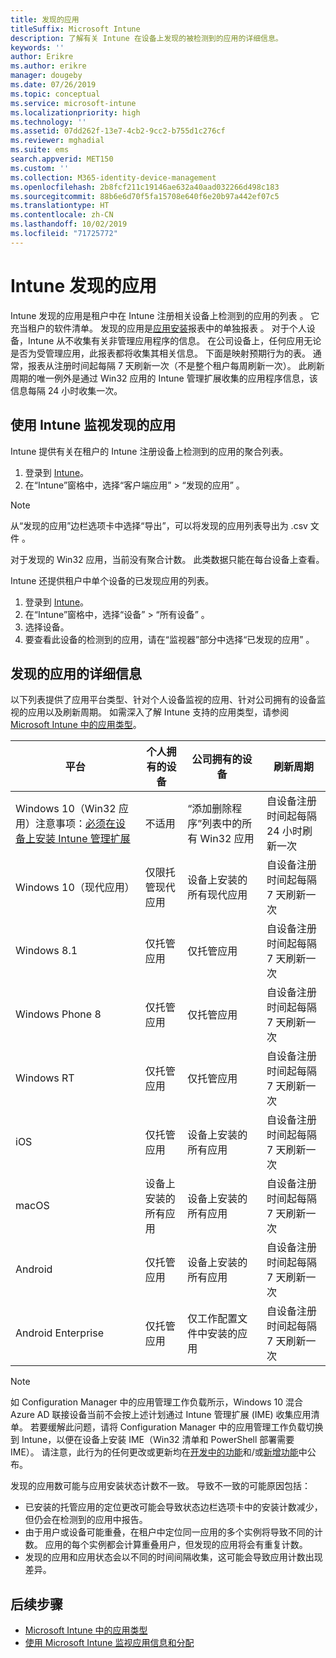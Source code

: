 ```yaml
---
title: 发现的应用
titleSuffix: Microsoft Intune
description: 了解有关 Intune 在设备上发现的被检测到的应用的详细信息。
keywords: ''
author: Erikre
ms.author: erikre
manager: dougeby
ms.date: 07/26/2019
ms.topic: conceptual
ms.service: microsoft-intune
ms.localizationpriority: high
ms.technology: ''
ms.assetid: 07dd262f-13e7-4cb2-9cc2-b755d1c276cf
ms.reviewer: mghadial
ms.suite: ems
search.appverid: MET150
ms.custom: ''
ms.collection: M365-identity-device-management
ms.openlocfilehash: 2b8fcf211c19146ae632a40aad032266d498c183
ms.sourcegitcommit: 88b6e6d70f5fa15708e640f6e20b97a442ef07c5
ms.translationtype: HT
ms.contentlocale: zh-CN
ms.lasthandoff: 10/02/2019
ms.locfileid: "71725772"
---
```

# <a name="intune-discovered-apps"></a>Intune 发现的应用

Intune 发现的应用是租户中在 Intune 注册相关设备上检测到的应用的列表  。 它充当租户的软件清单。 发现的应用是[应用安装](apps-monitor.md)报表中的单独报表  。 对于个人设备，Intune 从不收集有关非管理应用程序的信息。 在公司设备上，任何应用无论是否为受管理应用，此报表都将收集其相关信息。 下面是映射预期行为的表。 通常，报表从注册时间起每隔 7 天刷新一次（不是整个租户每周刷新一次）。 此刷新周期的唯一例外是通过 Win32 应用的 Intune 管理扩展收集的应用程序信息，该信息每隔 24 小时收集一次。

## <a name="monitor-discovered-apps-with-intune"></a>使用 Intune 监视发现的应用

Intune 提供有关在租户的 Intune 注册设备上检测到的应用的聚合列表。

1. 登录到 [Intune](https://go.microsoft.com/fwlink/?linkid=2090973)。
2. 在“Intune”窗格中，选择“客户端应用” > “发现的应用”    。

>[!NOTE]
>从“发现的应用”边栏选项卡中选择“导出”，可以将发现的应用列表导出为 .csv 文件   。
>
>对于发现的 Win32 应用，当前没有聚合计数。 此类数据只能在每台设备上查看。

Intune 还提供租户中单个设备的已发现应用的列表。

1. 登录到 [Intune](https://go.microsoft.com/fwlink/?linkid=2090973)。
2. 在“Intune”窗格中，选择“设备” > “所有设备”   。
3. 选择设备。
4. 要查看此设备的检测到的应用，请在“监视器”部分中选择“已发现的应用”   。

## <a name="details-of-discovered-apps"></a>发现的应用的详细信息

以下列表提供了应用平台类型、针对个人设备监视的应用、针对公司拥有的设备监视的应用以及刷新周期。 如需深入了解 Intune 支持的应用类型，请参阅 [Microsoft Intune 中的应用类型](apps-add.md#app-types-in-microsoft-intune)。

| 平台 | 个人拥有的设备 | 公司拥有的设备 | 刷新周期 |
|------------------------------------------------------------------------|----------------------------------|--------------------------------------------------|---------------------------------------|
| Windows 10（Win32 应用）注意事项：[必须在设备上安装 Intune 管理扩展](intune-management-extension.md) | 不适用 | “添加删除程序”列表中的所有 Win32 应用 | 自设备注册时间起每隔 24 小时刷新一次 |
| Windows 10（现代应用） | 仅限托管现代应用 | 设备上安装的所有现代应用 | 自设备注册时间起每隔 7 天刷新一次 |
| Windows 8.1 | 仅托管应用 | 仅托管应用 | 自设备注册时间起每隔 7 天刷新一次 |
| Windows Phone 8 | 仅托管应用 | 仅托管应用 | 自设备注册时间起每隔 7 天刷新一次 |
| Windows RT | 仅托管应用 | 仅托管应用 | 自设备注册时间起每隔 7 天刷新一次 |
| iOS | 仅托管应用 | 设备上安装的所有应用 | 自设备注册时间起每隔 7 天刷新一次 |
| macOS | 设备上安装的所有应用 | 设备上安装的所有应用 | 自设备注册时间起每隔 7 天刷新一次 |
| Android | 仅托管应用 | 设备上安装的所有应用 | 自设备注册时间起每隔 7 天刷新一次 |
| Android Enterprise | 仅托管应用 | 仅工作配置文件中安装的应用 | 自设备注册时间起每隔 7 天刷新一次 |

> [!NOTE]
> 如 Configuration Manager 中的应用管理工作负载所示，Windows 10 混合 Azure AD 联接设备当前不会按上述计划通过 Intune 管理扩展 (IME) 收集应用清单。 若要缓解此问题，请将 Configuration Manager 中的应用管理工作负载切换到 Intune，以便在设备上安装 IME（Win32 清单和 PowerShell 部署需要 IME）。 请注意，此行为的任何更改或更新均在[开发中的功能](../fundamentals/in-development.md)和/或[新增功能](../fundamentals/whats-new.md)中公布。

发现的应用数可能与应用安装状态计数不一致。 导致不一致的可能原因包括：

- 已安装的托管应用的定位更改可能会导致状态边栏选项卡中的安装计数减少，但仍会在检测到的应用中报告。
- 由于用户或设备可能重叠，在租户中定位同一应用的多个实例将导致不同的计数。 应用的每个实例都会计算重叠用户，但发现的应用将会有重复计数。
- 发现的应用和应用状态会以不同的时间间隔收集，这可能会导致应用计数出现差异。

## <a name="next-steps"></a>后续步骤

- [Microsoft Intune 中的应用类型](apps-add.md#app-types-in-microsoft-intune)
- [使用 Microsoft Intune 监视应用信息和分配](apps-monitor.md)
